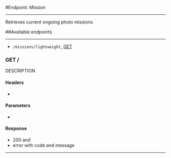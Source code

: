 #Endpoint: Mission
***

Retrieves current ongoing photo missions

##Available endpoints
***
* `/missions/lightweight`, [GET](missions/GET_missions_lightweight.md#files)




### GET / <a id=""></a>  



DESCRIPTION
#### Headers
 - 

#### Parameters
 - 

#### Response
 - 200 and
 - error with code and message
 
***

